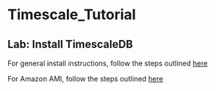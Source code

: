 # Timescale_Tutorial

## Lab: Install TimescaleDB

For general install instructions, follow the steps outlined [here](https://docs.timescale.com/v0.12/getting-started/installation/)

For Amazon AMI, follow the steps outlined [here](https://github.com/timescale/docs.timescale.com-content/pull/34/commits/f4859666f4ec820b50490f7a1626c00074633662)  
